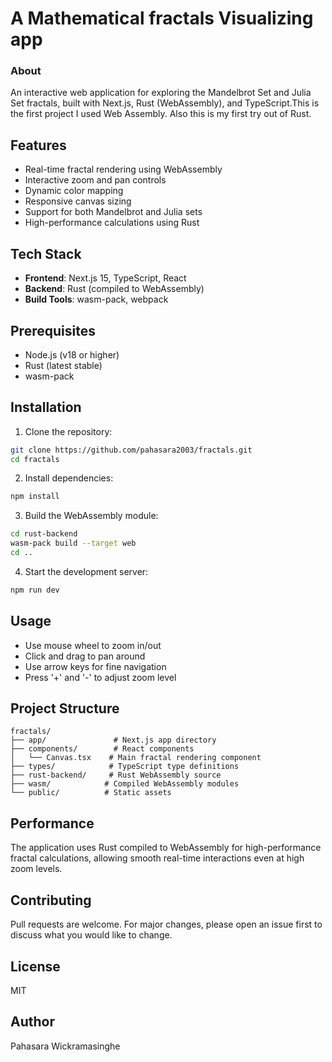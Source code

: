 # A Mathematical fractals Visualizing app

### About
An interactive web application for exploring the Mandelbrot Set and Julia Set fractals, built with Next.js, Rust (WebAssembly), and TypeScript.This is the first project I used Web Assembly.
Also this is my first try out of Rust. 

## Features

- Real-time fractal rendering using WebAssembly
- Interactive zoom and pan controls
- Dynamic color mapping
- Responsive canvas sizing
- Support for both Mandelbrot and Julia sets
- High-performance calculations using Rust

## Tech Stack

- **Frontend**: Next.js 15, TypeScript, React
- **Backend**: Rust (compiled to WebAssembly)
- **Build Tools**: wasm-pack, webpack

## Prerequisites

- Node.js (v18 or higher)
- Rust (latest stable)
- wasm-pack

## Installation

1. Clone the repository:
```bash
git clone https://github.com/pahasara2003/fractals.git
cd fractals
```

2. Install dependencies:
```bash
npm install
```

3. Build the WebAssembly module:
```bash
cd rust-backend
wasm-pack build --target web
cd ..
```

4. Start the development server:
```bash
npm run dev
```

## Usage

- Use mouse wheel to zoom in/out
- Click and drag to pan around
- Use arrow keys for fine navigation
- Press '+' and '-' to adjust zoom level

## Project Structure

```
fractals/
├── app/               # Next.js app directory
├── components/        # React components
│   └── Canvas.tsx    # Main fractal rendering component
├── types/            # TypeScript type definitions
├── rust-backend/     # Rust WebAssembly source
├── wasm/            # Compiled WebAssembly modules
└── public/          # Static assets
```

## Performance

The application uses Rust compiled to WebAssembly for high-performance fractal calculations, allowing smooth real-time interactions even at high zoom levels.

## Contributing

Pull requests are welcome. For major changes, please open an issue first to discuss what you would like to change.

## License

MIT

## Author

Pahasara Wickramasinghe
